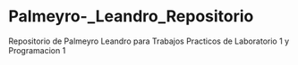 # Palmeyro-_Leandro_Repositorio
Repositorio de Palmeyro Leandro para Trabajos Practicos de Laboratorio 1 y Programacion 1
